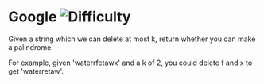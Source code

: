 # Google ![Difficulty](https://img.shields.io/badge/-HARD-red)
	
Given a string which we can delete at most k, return whether you can make a palindrome.
	
For example, given 'waterrfetawx' and a k of 2, you could delete f and x to get 'waterretaw'.
	
